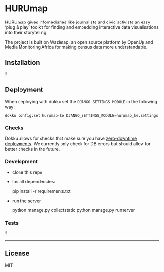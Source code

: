HURUmap
=======

[HURUmap](https://hurumap.org) gives infomediaries like journalists and civic activists an easy ‘plug & play’ toolkit for finding and embedding interactive data visualisations into their storytelling.

The project is built on Wazimap, an open source platform by OpenUp and Media Monitoring Africa for making census data more understandable.


## Installation

?

## Deployment

When deploying with dokku set the `DJANGO_SETTINGS_MODULE` in the following way:

    dokku config:set hurumap-ke DJANGO_SETTINGS_MODULE=hurumap_ke.settings


### Checks

Dokku allows for checks that make sure you have [zero-downtime deployments](http://dokku.viewdocs.io/dokku/deployment/zero-downtime-deploys/). We currently only check for DB errors but should allow for better checks in the future.

### Development

* clone this repo
* install dependencies:

    pip install -r requirements.txt

* run the server
    
    python manage.py collectstatic
    python manage.py runserver

### Tests

?

---

## License

MIT 
